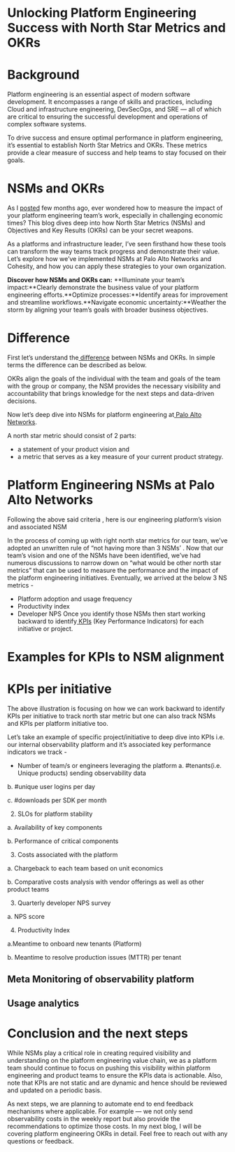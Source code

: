 # Unlocking Platform Engineering Success with North Star Metrics and OKRs
# Background
Platform engineering is an essential aspect of modern software development. It encompasses a range of skills and practices, including Cloud and infrastructure engineering, DevSecOps, and SRE — all of which are critical to ensuring the successful development and operations of complex software systems.

To drive success and ensure optimal performance in platform engineering, it’s essential to establish North Star Metrics and OKRs. These metrics provide a clear measure of success and help teams to stay focused on their goals.

# NSMs and OKRs
As I [posted](https://www.linkedin.com/feed/update/urn:li:activity:7020153031744790528/) few months ago, ever wondered how to measure the impact of your platform engineering team’s work, especially in challenging economic times? This blog dives deep into how North Star Metrics (NSMs) and Objectives and Key Results (OKRs) can be your secret weapons.

As a platforms and infrastructure leader, I’ve seen firsthand how these tools can transform the way teams track progress and demonstrate their value. Let’s explore how we’ve implemented NSMs at Palo Alto Networks and Cohesity, and how you can apply these strategies to your own organization.

**Discover how NSMs and OKRs can:**
**Illuminate your team’s impact:**Clearly demonstrate the business value of your platform engineering efforts.**Optimize processes:**Identify areas for improvement and streamline workflows.**Navigate economic uncertainty:**Weather the storm by aligning your team’s goals with broader business objectives.
# Difference
First let’s understand the[ difference](https://www.slingshotapp.io/blog/north-star-metric) between NSMs and OKRs. In simple terms the difference can be described as below.

OKRs align the goals of the individual with the team and goals of the team with the group or company, the NSM provides the necessary visibility and accountability that brings knowledge for the next steps and data-driven decisions.

Now let’s deep dive into NSMs for platform engineering at[ Palo Alto Networks](https://www.linkedin.com/post/edit/7025957335961391104/#).

A north star metric should consist of 2 parts:

- a statement of your product vision and
- a metric that serves as a key measure of your current product strategy.
# Platform Engineering NSMs at Palo Alto Networks
Following the above said criteria , here is our engineering platform’s vision and associated NSM

In the process of coming up with right north star metrics for our team, we’ve adopted an unwritten rule of “not having more than 3 NSMs’ . Now that our team’s vision and one of the NSMs have been identified, we’ve had numerous discussions to narrow down on “what would be other north star metrics” that can be used to measure the performance and the impact of the platform engineering initiatives. Eventually, we arrived at the below 3 NS metrics -

- Platform adoption and usage frequency
- Productivity index
- Developer NPS
Once you identify those NSMs then start working backward to identify[ KPIs](/wise-engineering/platform-engineering-kpis-6a3215f0ee14) (Key Performance Indicators) for each initiative or project.

# Examples for KPIs to NSM alignment
# KPIs per initiative
The above illustration is focusing on how we can work backward to identify KPIs per initiative to track north star metric but one can also track NSMs and KPIs per platform initiative too.

Let’s take an example of specific project/initiative to deep dive into KPIs i.e. our internal observability platform and it’s associated key performance indicators we track -

- Number of team/s or engineers leveraging the platform
a. #tenants(i.e. Unique products) sending observability data

b. #unique user logins per day

c. #downloads per SDK per month

2. SLOs for platform stability

a. Availability of key components

b. Performance of critical components

3. Costs associated with the platform

a. Chargeback to each team based on unit economics

b. Comparative costs analysis with vendor offerings as well as other product teams

3. Quarterly developer NPS survey

a. NPS score

4. Productivity Index

a.Meantime to onboard new tenants (Platform)

b. Meantime to resolve production issues (MTTR) per tenant

## Meta Monitoring of observability platform
## Usage analytics
# Conclusion and the next steps
While NSMs play a critical role in creating required visibility and understanding on the platform engineering value chain, we as a platform team should continue to focus on pushing this visibility within platform engineering and product teams to ensure the KPIs data is actionable. Also, note that KPIs are not static and are dynamic and hence should be reviewed and updated on a periodic basis.

As next steps, we are planning to automate end to end feedback mechanisms where applicable. For example — we not only send observability costs in the weekly report but also provide the recommendations to optimize those costs. In my next blog, I will be covering platform engineering OKRs in detail. Feel free to reach out with any questions or feedback.